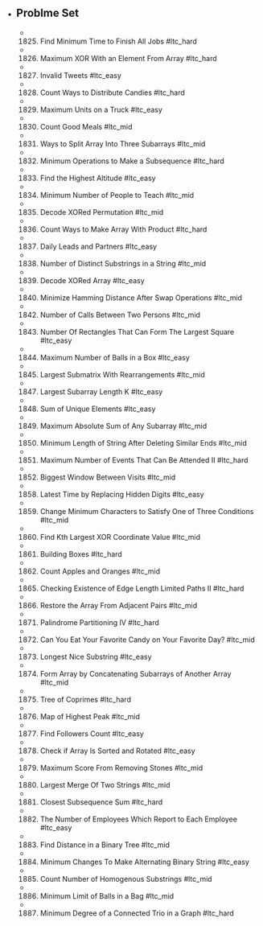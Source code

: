 - ## Problme Set
	- 1825. Find Minimum Time to Finish All Jobs #ltc_hard
	- 1826. Maximum XOR With an Element From Array #ltc_hard
	- 1827. Invalid Tweets #ltc_easy
	- 1828. Count Ways to Distribute Candies #ltc_hard
	- 1829. Maximum Units on a Truck #ltc_easy
	- 1830. Count Good Meals #ltc_mid
	- 1831. Ways to Split Array Into Three Subarrays #ltc_mid
	- 1832. Minimum Operations to Make a Subsequence #ltc_hard
	- 1833. Find the Highest Altitude #ltc_easy
	- 1834. Minimum Number of People to Teach #ltc_mid
	- 1835. Decode XORed Permutation #ltc_mid
	- 1836. Count Ways to Make Array With Product #ltc_hard
	- 1837. Daily Leads and Partners #ltc_easy
	- 1838. Number of Distinct Substrings in a String #ltc_mid
	- 1839. Decode XORed Array #ltc_easy
	- 1840. Minimize Hamming Distance After Swap Operations #ltc_mid
	- 1842. Number of Calls Between Two Persons #ltc_mid
	- 1843. Number Of Rectangles That Can Form The Largest Square #ltc_easy
	- 1844. Maximum Number of Balls in a Box #ltc_easy
	- 1845. Largest Submatrix With Rearrangements #ltc_mid
	- 1847. Largest Subarray Length K #ltc_easy
	- 1848. Sum of Unique Elements #ltc_easy
	- 1849. Maximum Absolute Sum of Any Subarray #ltc_mid
	- 1850. Minimum Length of String After Deleting Similar Ends #ltc_mid
	- 1851. Maximum Number of Events That Can Be Attended II #ltc_hard
	- 1852. Biggest Window Between Visits #ltc_mid
	- 1858. Latest Time by Replacing Hidden Digits #ltc_easy
	- 1859. Change Minimum Characters to Satisfy One of Three Conditions #ltc_mid
	- 1860. Find Kth Largest XOR Coordinate Value #ltc_mid
	- 1861. Building Boxes #ltc_hard
	- 1862. Count Apples and Oranges #ltc_mid
	- 1865. Checking Existence of Edge Length Limited Paths II #ltc_hard
	- 1866. Restore the Array From Adjacent Pairs #ltc_mid
	- 1871. Palindrome Partitioning IV #ltc_hard
	- 1872. Can You Eat Your Favorite Candy on Your Favorite Day? #ltc_mid
	- 1873. Longest Nice Substring #ltc_easy
	- 1874. Form Array by Concatenating Subarrays of Another Array #ltc_mid
	- 1875. Tree of Coprimes #ltc_hard
	- 1876. Map of Highest Peak #ltc_mid
	- 1877. Find Followers Count #ltc_easy
	- 1878. Check if Array Is Sorted and Rotated #ltc_easy
	- 1879. Maximum Score From Removing Stones #ltc_mid
	- 1880. Largest Merge Of Two Strings #ltc_mid
	- 1881. Closest Subsequence Sum #ltc_hard
	- 1882. The Number of Employees Which Report to Each Employee #ltc_easy
	- 1883. Find Distance in a Binary Tree #ltc_mid
	- 1884. Minimum Changes To Make Alternating Binary String #ltc_easy
	- 1885. Count Number of Homogenous Substrings #ltc_mid
	- 1886. Minimum Limit of Balls in a Bag #ltc_mid
	- 1887. Minimum Degree of a Connected Trio in a Graph #ltc_hard